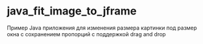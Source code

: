 # java_fit_image_to_jframe
Пример Java приложения для изменения размера картинки под размер окна с сохранением пропорций с поддержкой drag and drop
